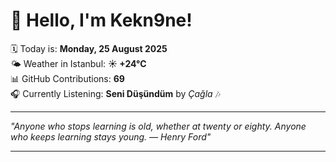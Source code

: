 # 👋 Hello, I'm Kekn9ne!

🗓️ Today is: **Monday, 25 August 2025**  
🌤️ Weather in Istanbul: **☀️   +24°C**  
📊 GitHub Contributions: **69**  
🎧 Currently Listening: **Seni Düşündüm** by *Çağla* 🎶

---

_"Anyone who stops learning is old, whether at twenty or eighty. Anyone who keeps learning stays young.  — *Henry Ford*"_

---
